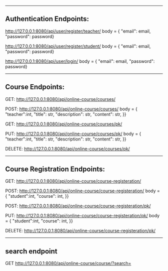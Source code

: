 --------------------------
Authentication Endpoints:
--------------------------

http://127.0.0.1:8080/api/user/register/teacher/
body = { "email": email, "password": password}

http://127.0.0.1:8080/api/user/register/student/
body = { "email": email, "password": password}

http://127.0.0.1:8080/api/user/login/
body = { "email": email, "password": password}

----------------------
Course Endpoints:
----------------------

GET: http://127.0.0.1:8080/api/online-course/courses/

POST: http://127.0.0.1:8080/api/online-course/courses/
      body = { 
            "teacher":int,
            "title": str,
            "description": str,
            "content": str,
        }}

GET: http://127.0.0.1:8080/api/online-course/courses/pk/

PUT:  http://127.0.0.1:8080/api/online-course/courses/pk/
     body = { 
            "teacher":int,
            "title": str,
            "description": str,
            "content": str,
        }}

DELETE:  http://127.0.0.1:8080/api/online-course/courses/pk/

---------------------------------
Course Registration Endpoints:
---------------------------------

GET: http://127.0.0.1:8080/api/online-course/course-registeration/

POST: http://127.0.0.1:8080/api/online-course/course-registeration/
      body = { 
            "student":int,
            "course": int,
        }}

POST: http://127.0.0.1:8080/api/online-course/course-registeration/pk/

PUT:  http://127.0.0.1:8080/api/online-course/course-registeration/pk/
      body = { 
            "student":int,
            "course": int,
        }}

DELETE: http://127.0.0.1:8080/api/online-course/course-registeration/pk/


----------------------------------------------------------------
search endpoint
----------------------------------------------------------------

GET http://127.0.0.1:8080/api/online-course/course/?search=
